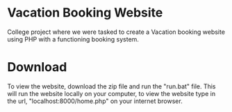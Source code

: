 # Vacation Booking Website
College project where we were tasked to create a Vacation booking website using PHP with a functioning booking system.

# Download
 To view the website, download the zip file and run the "run.bat" file. This will run the website locally on your computer, to view the website type in the url, "localhost:8000/home.php" on your internet browser.
